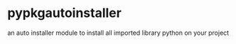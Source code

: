 # pypkgautoinstaller
an auto installer module to install all imported library python on your project
